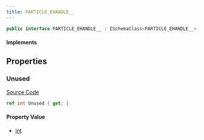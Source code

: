 ```yaml
---
title: PARTICLE_EHANDLE__
---
```


```csharp
public interface PARTICLE_EHANDLE__ : ISchemaClass<PARTICLE_EHANDLE__>, ISchemaField, ISchemaClass, INativeHandle
```

#### Implements

## Properties

### Unused

[Source Code](https://github.com/swiftly-solution/swiftlys2/blob/main/managed/src/SwiftlyS2.Generated/Schemas/Interfaces/PARTICLE_EHANDLE__.cs#L17)

```csharp
ref int Unused { get; }
```

#### Property Value

- [int](https://learn.microsoft.com/dotnet/api/system.int32)

